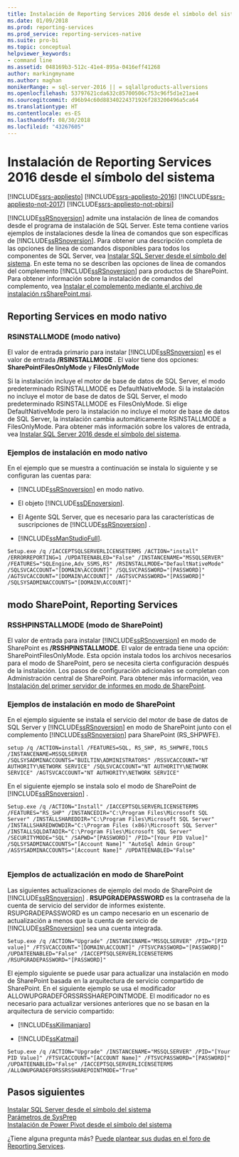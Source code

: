 ```yaml
---
title: Instalación de Reporting Services 2016 desde el símbolo del sistema - SSRS | Microsoft Docs
ms.date: 01/09/2018
ms.prod: reporting-services
ms.prod_service: reporting-services-native
ms.suite: pro-bi
ms.topic: conceptual
helpviewer_keywords:
- command line
ms.assetid: 048169b3-512c-41e4-895a-0416eff41268
author: markingmyname
ms.author: maghan
monikerRange: = sql-server-2016 || = sqlallproducts-allversions
ms.openlocfilehash: 53797621cda632c85700506c753c96f5d1e21ae4
ms.sourcegitcommit: d96b94c60d88340224371926f283200496a5ca64
ms.translationtype: HT
ms.contentlocale: es-ES
ms.lasthandoff: 08/30/2018
ms.locfileid: "43267605"
---
```

# <a name="install-reporting-services-2016-at-the-command-prompt"></a>Instalación de Reporting Services 2016 desde el símbolo del sistema

[!INCLUDE[ssrs-appliesto](../../includes/ssrs-appliesto.md)] [!INCLUDE[ssrs-appliesto-2016](../../includes/ssrs-appliesto-2016.md)] [!INCLUDE[ssrs-appliesto-not-2017](../../includes/ssrs-appliesto-not-2017.md)] [!INCLUDE[ssrs-appliesto-not-pbirsi](../../includes/ssrs-appliesto-not-pbirs.md)]

[!INCLUDE[ssRSnoversion](../../includes/ssrsnoversion-md.md)] admite una instalación de línea de comandos desde el programa de instalación de SQL Server. Este tema contiene varios ejemplos de instalaciones desde la línea de comandos que son específicas de [!INCLUDE[ssRSnoversion](../../includes/ssrsnoversion-md.md)]. Para obtener una descripción completa de las opciones de línea de comandos disponibles para todos los componentes de SQL Server, vea [Instalar SQL Server desde el símbolo del sistema](../../database-engine/install-windows/install-sql-server-2016-from-the-command-prompt.md). En este tema no se describen las opciones de línea de comandos del complemento [!INCLUDE[ssRSnoversion](../../includes/ssrsnoversion-md.md)] para productos de SharePoint. Para obtener información sobre la instalación de comandos del complemento, vea [Instalar el complemento mediante el archivo de instalación rsSharePoint.msi](../../reporting-services/install-windows/install-or-uninstall-the-reporting-services-add-in-for-sharepoint.md#bkmk_install_rssharepoint).

##  <a name="bkmk_native_mode"></a> Reporting Services en modo nativo

### <a name="rsinstallmode-native-mode"></a>RSINSTALLMODE (modo nativo)
 El valor de entrada primario para instalar [!INCLUDE[ssRSnoversion](../../includes/ssrsnoversion-md.md)] es el valor de entrada **/RSINSTALLMODE** . El valor tiene dos opciones: **SharePointFilesOnlyMode** y **FilesOnlyMode**  
  
 Si la instalación incluye el motor de base de datos de SQL Server, el modo predeterminado RSINSTALLMODE es DefaultNativeMode. Si la instalación no incluye el motor de base de datos de SQL Server, el modo predeterminado RSINSTALLMODE es FilesOnlyMode. Si elige DefaultNativeMode pero la instalación no incluye el motor de base de datos de SQL Server, la instalación cambia automáticamente RSINSTALLMODE a FilesOnlyMode. Para obtener más información sobre los valores de entrada, vea [Instalar SQL Server 2016 desde el símbolo del sistema](../../database-engine/install-windows/install-sql-server-2016-from-the-command-prompt.md).

### <a name="examples-of-native-mode-installation"></a>Ejemplos de instalación en modo nativo

 En el ejemplo que se muestra a continuación se instala lo siguiente y se configuran las cuentas para:  
  
-   [!INCLUDE[ssRSnoversion](../../includes/ssrsnoversion-md.md)] en modo nativo.  
  
-   El objeto [!INCLUDE[ssDEnoversion](../../includes/ssdenoversion-md.md)].  
  
-   El Agente SQL Server, que es necesario para las características de suscripciones de [!INCLUDE[ssRSnoversion](../../includes/ssrsnoversion-md.md)] .  
  
-   [!INCLUDE[ssManStudioFull](../../includes/ssmanstudiofull-md.md)].  
  
```  
Setup.exe /q /IACCEPTSQLSERVERLICENSETERMS /ACTION="install" /ERRORREPORTING=1 /UPDATEENABLED="False" /INSTANCENAME="MSSQLSERVER" /FEATURES="SQLEngine,Adv_SSMS,RS" /RSINSTALLMODE="DefaultNativeMode" /SQLSVCACCOUNT="[DOMAIN\ACCOUNT]" /SQLSVCPASSWORD="[PASSWORD]" /AGTSVCACCOUNT="[DOMAIN\ACCOUNT]" /AGTSVCPASSWORD="[PASSWORD]" /SQLSYSADMINACCOUNTS="[DOMAIN\ACCOUNT]"  
```  
  
##  <a name="bkmk_sharepoint_mode"></a> modo SharePoint, Reporting Services  
  
### <a name="rsshpinstallmode-sharepoint-mode"></a>RSSHPINSTALLMODE (modo de SharePoint)  
 El valor de entrada para instalar [!INCLUDE[ssRSnoversion](../../includes/ssrsnoversion-md.md)] en modo de SharePoint es **/RSSHPINSTALLMODE**. El valor de entrada tiene una opción: SharePointFilesOnlyMode. Esta opción instala todos los archivos necesarios para el modo de SharePoint, pero se necesita cierta configuración después de la instalación. Los pasos de configuración adicionales se completan con Administración central de SharePoint. Para obtener más información, vea [Instalación del primer servidor de informes en modo de SharePoint](install-the-first-report-server-in-sharepoint-mode.md).  
  
### <a name="examples-of-sharepoint-mode-installation"></a>Ejemplos de instalación en modo de SharePoint  
 En el ejemplo siguiente se instala el servicio del motor de base de datos de SQL Server y [!INCLUDE[ssRSnoversion](../../includes/ssrsnoversion-md.md)] en modo de SharePoint junto con el complemento [!INCLUDE[ssRSnoversion](../../includes/ssrsnoversion-md.md)] para SharePoint (RS_SHPWFE).  
  
```  
setup /q /ACTION=install /FEATURES=SQL, RS_SHP, RS_SHPWFE,TOOLS /INSTANCENAME=MSSQLSERVER /SQLSYSADMINACCOUNTS="BUILTIN\ADMINISTRATORS" /RSSVCACCOUNT="NT AUTHORITY\NETWORK SERVICE" /SQLSVCACCOUNT="NT AUTHORITY\NETWORK SERVICE" /AGTSVCACCOUNT="NT AUTHORITY\NETWORK SERVICE"  
```  
  
 En el siguiente ejemplo se instala solo el modo de SharePoint de [!INCLUDE[ssRSnoversion](../../includes/ssrsnoversion-md.md)] .  
  
```  
Setup.exe /q /ACTION="Install" /IACCEPTSQLSERVERLICENSETERMS /FEATURES="RS_SHP" /INSTANCEDIR="C:\Program Files\Microsoft SQL Server" /INSTALLSHAREDDIR="C:\Program Files\Microsoft SQL Server" /INSTALLSHAREDWOWDIR="C:\Program Files (x86)\Microsoft SQL Server" /INSTALLSQLDATADIR="C:\Program Files\Microsoft SQL Server" /SECURITYMODE="SQL" /SAPWD="[PASSWORD]" /PID="[Your PID Value]" /SQLSYSADMINACCOUNTS="[Account Name]" "AutoSql Admin Group" /ASSYSADMINACCOUNTS="[Account Name]" /UPDATEENABLED="False"  
  
```  
  
### <a name="examples-of-sharepoint-mode-upgrade"></a>Ejemplos de actualización en modo de SharePoint  
 Las siguientes actualizaciones de ejemplo del modo de SharePoint de [!INCLUDE[ssRSnoversion](../../includes/ssrsnoversion-md.md)] . **RSUPGRADEPASSWORD** es la contraseña de la cuenta de servicio del servidor de informes existente. RSUPGRADEPASSWORD es un campo necesario en un escenario de actualización a menos que la cuenta de servicio de [!INCLUDE[ssRSnoversion](../../includes/ssrsnoversion-md.md)] sea una cuenta integrada.  
  
```  
Setup.exe /q /ACTION="Upgrade" /INSTANCENAME="MSSQLSERVER" /PID="[PID value]" /FTSVCACCOUNT="[DOMAIN\ACCOUNT]" /FTSVCPASSWORD="[PASSWORD]" /UPDATEENABLED="False" /IACCEPTSQLSERVERLICENSETERMS /RSUPGRADEPASSWORD="[PASSWORD]"  
```  
  
 El ejemplo siguiente se puede usar para actualizar una instalación en modo de SharePoint basada en la arquitectura de servicio compartido de SharePoint. En el siguiente ejemplo se usa el modificador ALLOWUPGRADEFORSSRSSHAREPOINTMODE. El modificador no es necesario para actualizar versiones anteriores que no se basan en la arquitectura de servicio compartido:  
  
-   [!INCLUDE[ssKilimanjaro](../../includes/sskilimanjaro-md.md)]  
  
-   [!INCLUDE[ssKatmai](../../includes/sskatmai-md.md)]  
  
```  
Setup.exe /q /ACTION="Upgrade" /INSTANCENAME="MSSQLSERVER" /PID="[Your PID Value]" /FTSVCACCOUNT="[ACCOUNT Name]" /FTSVCPASSWORD="[PASSWORD]" /UPDATEENABLED="False" /IACCEPTSQLSERVERLICENSETERMS /ALLOWUPGRADEFORSSRSSHAREPOINTMODE="True"  
```

## <a name="next-steps"></a>Pasos siguientes

[Instalar SQL Server desde el símbolo del sistema](../../database-engine/install-windows/install-sql-server-from-the-command-prompt.md)   
[Parámetros de SysPrep](../../database-engine/install-windows/install-sql-server-from-the-command-prompt.md#SysPrep)   
[Instalación de Power Pivot desde el símbolo del sistema](http://msdn.microsoft.com/7f1f2b28-c9f5-49ad-934b-02f2fa6b9328)  

¿Tiene alguna pregunta más? [Puede plantear sus dudas en el foro de Reporting Services](http://go.microsoft.com/fwlink/?LinkId=620231).
